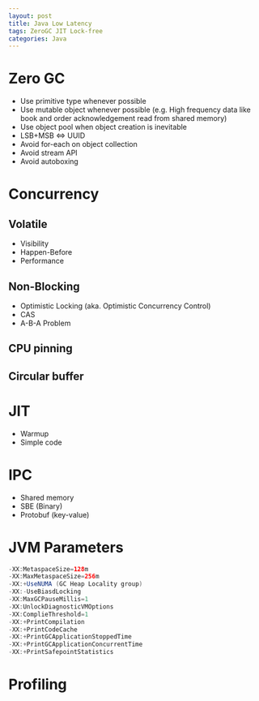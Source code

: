 ```yaml
---
layout: post
title: Java Low Latency
tags: ZeroGC JIT Lock-free
categories: Java
---
```


# Zero GC
* Use primitive type whenever possible
* Use mutable object whenever possible (e.g. High frequency data like book and order acknowledgement read from shared memory)
* Use object pool when object creation is inevitable
* LSB+MSB <=> UUID
* Avoid for-each on object collection
* Avoid stream API
* Avoid autoboxing

# Concurrency
## Volatile
* Visibility
* Happen-Before
* Performance

## Non-Blocking
* Optimistic Locking (aka. Optimistic Concurrency Control)
* CAS
* A-B-A Problem

## CPU pinning

## Circular buffer

# JIT
* Warmup
* Simple code

# IPC
* Shared memory
* SBE (Binary)
* Protobuf (key-value)

# JVM Parameters
```java
-XX:MetaspaceSize=128m
-XX:MaxMetaspaceSize=256m
-XX:+UseNUMA (GC Heap Locality group)
-XX:-UseBiasdLocking
-XX:MaxGCPauseMillis=1
-XX:UnlockDiagnosticVMOptions
-XX:ComplieThreshold=1
-XX:+PrintCompilation
-XX:+PrintCodeCache
-XX:+PrintGCApplicationStoppedTime
-XX:+PrintGCApplicationConcurrentTime
-XX:+PrintSafepointStatistics
```

# Profiling
